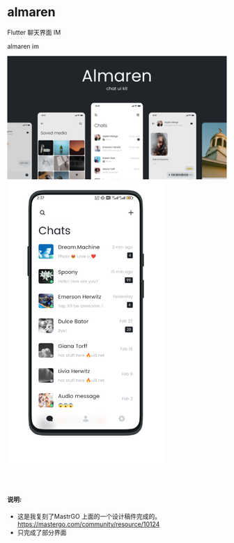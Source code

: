 # almaren

Flutter 聊天界面 IM

almaren im

<img src="https://raw.githubusercontent.com/944095635/almaren/master/cover.png" >

<img src="https://raw.githubusercontent.com/944095635/almaren/master/HOME.png" width='360'>

<br></br>
#### 说明:
- 这是我复刻了MastrGO 上面的一个设计稿件完成的。
https://mastergo.com/community/resource/10124
- 只完成了部分界面
